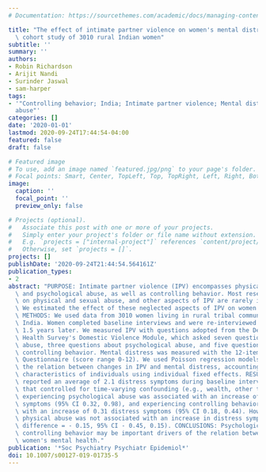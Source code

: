 ```yaml
---
# Documentation: https://sourcethemes.com/academic/docs/managing-content/

title: "The effect of intimate partner violence on women's mental distress: a prospective\
  \ cohort study of 3010 rural Indian women"
subtitle: ''
summary: ''
authors:
- Robin Richardson
- Arijit Nandi
- Surinder Jaswal
- sam-harper
tags:
- '"Controlling behavior; India; Intimate partner violence; Mental distress; Psychological
  abuse"'
categories: []
date: '2020-01-01'
lastmod: 2020-09-24T17:44:54-04:00
featured: false
draft: false

# Featured image
# To use, add an image named `featured.jpg/png` to your page's folder.
# Focal points: Smart, Center, TopLeft, Top, TopRight, Left, Right, BottomLeft, Bottom, BottomRight.
image:
  caption: ''
  focal_point: ''
  preview_only: false

# Projects (optional).
#   Associate this post with one or more of your projects.
#   Simply enter your project's folder or file name without extension.
#   E.g. `projects = ["internal-project"]` references `content/project/deep-learning/index.md`.
#   Otherwise, set `projects = []`.
projects: []
publishDate: '2020-09-24T21:44:54.564161Z'
publication_types:
- 2
abstract: "PURPOSE: Intimate partner violence (IPV) encompasses physical, sexual,\
  \ and psychological abuse, as well as controlling behavior. Most research focuses\
  \ on physical and sexual abuse, and other aspects of IPV are rarely investigated.\
  \ We estimated the effect of these neglected aspects of IPV on women's mental distress.\
  \ METHODS: We used data from 3010 women living in rural tribal communities in Rajasthan,\
  \ India. Women completed baseline interviews and were re-interviewed approximately\
  \ 1.5 years later. We measured IPV with questions adopted from the Demographic and\
  \ Health Survey's Domestic Violence Module, which asked seven questions about physical\
  \ abuse, three questions about psychological abuse, and five questions about partner\
  \ controlling behavior. Mental distress was measured with the 12-item General Health\
  \ Questionnaire (score range 0-12). We used Poisson regression models to estimate\
  \ the relation between changes in IPV and mental distress, accounting for time-fixed\
  \ characteristics of individuals using individual fixed effects. RESULTS: Women\
  \ reported an average of 2.1 distress symptoms during baseline interviews. In models\
  \ that controlled for time-varying confounding (e.g., wealth, other types of abuse),\
  \ experiencing psychological abuse was associated with an increase of 0.65 distress\
  \ symptoms (95% CI 0.32, 0.98), and experiencing controlling behavior was associated\
  \ with an increase of 0.31 distress symptoms (95% CI 0.18, 0.44). However, experiencing\
  \ physical abuse was not associated with an increase in distress symptoms (mean\
  \ difference = - 0.15, 95% CI - 0.45, 0.15). CONCLUSIONS: Psychological abuse and\
  \ controlling behavior may be important drivers of the relation between IPV and\
  \ women's mental health."
publication: '*Soc Psychiatry Psychiatr Epidemiol*'
doi: 10.1007/s00127-019-01735-5
---
```

